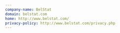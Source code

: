 ```yaml
---
company-name: BelStat
domain: belstat.com
home: http://www.belstat.com/
privacy-policy: http://www.belstat.com/privacy.php
---
```




